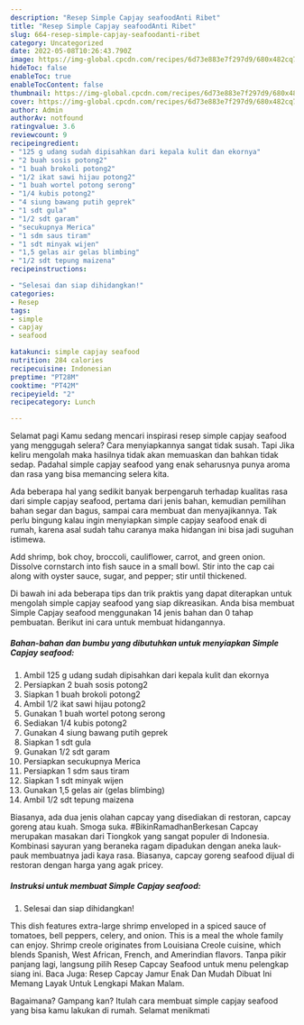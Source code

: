```yaml
---
description: "Resep Simple Capjay seafoodAnti Ribet"
title: "Resep Simple Capjay seafoodAnti Ribet"
slug: 664-resep-simple-capjay-seafoodanti-ribet
category: Uncategorized
date: 2022-05-08T10:26:43.790Z
image: https://img-global.cpcdn.com/recipes/6d73e883e7f297d9/680x482cq70/simple-capjay-seafood-foto-resep-utama.jpg
hideToc: false
enableToc: true
enableTocContent: false
thumbnail: https://img-global.cpcdn.com/recipes/6d73e883e7f297d9/680x482cq70/simple-capjay-seafood-foto-resep-utama.jpg
cover: https://img-global.cpcdn.com/recipes/6d73e883e7f297d9/680x482cq70/simple-capjay-seafood-foto-resep-utama.jpg
author: Admin
authorAv: notfound
ratingvalue: 3.6
reviewcount: 9
recipeingredient:
- "125 g udang sudah dipisahkan dari kepala kulit dan ekornya"
- "2 buah sosis potong2"
- "1 buah brokoli potong2"
- "1/2 ikat sawi hijau potong2"
- "1 buah wortel potong serong"
- "1/4 kubis potong2"
- "4 siung bawang putih geprek"
- "1 sdt gula"
- "1/2 sdt garam"
- "secukupnya Merica"
- "1 sdm saus tiram"
- "1 sdt minyak wijen"
- "1,5 gelas air gelas blimbing"
- "1/2 sdt tepung maizena"
recipeinstructions:

- "Selesai dan siap dihidangkan!"
categories:
- Resep
tags:
- simple
- capjay
- seafood

katakunci: simple capjay seafood 
nutrition: 284 calories
recipecuisine: Indonesian
preptime: "PT28M"
cooktime: "PT42M"
recipeyield: "2"
recipecategory: Lunch

---
```



Selamat pagi Kamu sedang mencari inspirasi resep simple capjay seafood yang menggugah selera? Cara menyiapkannya sangat tidak susah. Tapi Jika keliru mengolah maka hasilnya tidak akan memuaskan dan bahkan tidak sedap. Padahal simple capjay seafood yang enak seharusnya punya aroma dan rasa yang bisa memancing selera kita.


Ada beberapa hal yang sedikit banyak berpengaruh terhadap kualitas rasa dari simple capjay seafood, pertama dari jenis bahan, kemudian pemilihan bahan segar dan bagus, sampai cara membuat dan menyajikannya. Tak perlu bingung kalau ingin menyiapkan simple capjay seafood enak di rumah, karena asal sudah tahu caranya maka hidangan ini bisa jadi suguhan istimewa.

Add shrimp, bok choy, broccoli, cauliflower, carrot, and green onion. Dissolve cornstarch into fish sauce in a small bowl. Stir into the cap cai along with oyster sauce, sugar, and pepper; stir until thickened.


Di bawah ini ada beberapa tips dan trik praktis yang dapat diterapkan untuk mengolah simple capjay seafood yang siap dikreasikan. Anda bisa membuat Simple Capjay seafood menggunakan 14 jenis bahan dan 0 tahap pembuatan. Berikut ini cara untuk membuat hidangannya.

<!--inarticleads1-->

##### Bahan-bahan dan bumbu yang dibutuhkan untuk menyiapkan Simple Capjay seafood:

1. Ambil 125 g udang sudah dipisahkan dari kepala kulit dan ekornya
1. Persiapkan 2 buah sosis potong2
1. Siapkan 1 buah brokoli potong2
1. Ambil 1/2 ikat sawi hijau potong2
1. Gunakan 1 buah wortel potong serong
1. Sediakan 1/4 kubis potong2
1. Gunakan 4 siung bawang putih geprek
1. Siapkan 1 sdt gula
1. Gunakan 1/2 sdt garam
1. Persiapkan secukupnya Merica
1. Persiapkan 1 sdm saus tiram
1. Siapkan 1 sdt minyak wijen
1. Gunakan 1,5 gelas air (gelas blimbing)
1. Ambil 1/2 sdt tepung maizena


Biasanya, ada dua jenis olahan capcay yang disediakan di restoran, capcay goreng atau kuah. Smoga suka. #BikinRamadhanBerkesan Capcay merupakan masakan dari Tiongkok yang sangat populer di Indonesia. Kombinasi sayuran yang beraneka ragam dipadukan dengan aneka lauk-pauk membuatnya jadi kaya rasa. Biasanya, capcay goreng seafood dijual di restoran dengan harga yang agak pricey. 

<!--inarticleads2-->

##### Instruksi untuk membuat Simple Capjay seafood:


1. Selesai dan siap dihidangkan!

This dish features extra-large shrimp enveloped in a spiced sauce of tomatoes, bell peppers, celery, and onion. This is a meal the whole family can enjoy. Shrimp creole originates from Louisiana Creole cuisine, which blends Spanish, West African, French, and Amerindian flavors. Tanpa pikir panjang lagi, langsung pilih Resep Capcay Seafood untuk menu pelengkap siang ini. Baca Juga: Resep Capcay Jamur Enak Dan Mudah Dibuat Ini Memang Layak Untuk Lengkapi Makan Malam. 

Bagaimana? Gampang kan? Itulah cara membuat simple capjay seafood yang bisa kamu lakukan di rumah. Selamat menikmati
